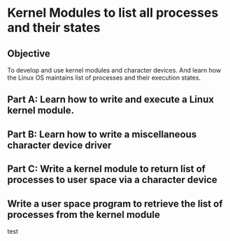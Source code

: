# Kernel Modules to list all processes and their states

## Objective
To develop and use kernel modules and character devices. And learn how the Linux OS maintains list of processes and their execution states.

## Part A: Learn how to write and execute a Linux kernel module.

## Part B: Learn how to write a miscellaneous character device driver

## Part C: Write a kernel module to return list of processes to user space via a character device
##         Write a user space program to retrieve the list of processes from the kernel module

test